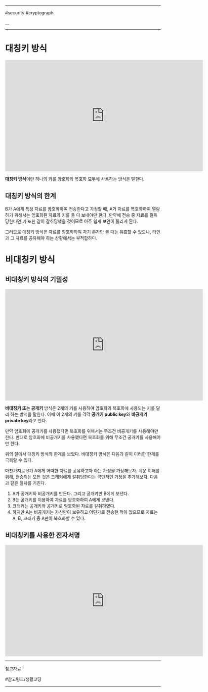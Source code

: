 
---

#security #cryptograph 

__

---

# 대칭키 방식

<iframe width="640" height="360" src="https://www.youtube.com/embed/0nPDwJPxOVQ" title="암호학1 - 3. 양방향 암호화 방식 -  대칭키 방식" frameborder="0" allow="accelerometer; autoplay; clipboard-write; encrypted-media; gyroscope; picture-in-picture; web-share" referrerpolicy="strict-origin-when-cross-origin" allowfullscreen></iframe>

**대칭키 방식**이란 하나의 키를 암호화와 복호화 모두에 사용하는 방식을 말한다.

## 대칭키 방식의 한계

B가 A에게 특정 자료를 암호화하여 전송한다고 가정할 때, A가 자료를 복호화하여 열람하기 위해서는 암호화된 자료와 키를 둘 다 보내야만 한다. 만약에 전송 중 자료를 갈취당한다면 키 또한 같이 갈취당했을 것이므로 아주 쉽게 보안이 뚫리게 된다.

그러므로 대칭키 방식은 자료를 암호화하여 자기 혼자만 볼 때는 유효할 수 있으나, 타인과 그 자료를 공유해야 하는 상황에서는 부적합하다.

# 비대칭키 방식

## 비대칭키 방식의 기밀성

<iframe width="640" height="360" src="https://www.youtube.com/embed/MR4sCU82tgo" title="암호학1 - 4.1. 양방향 암호화 - 비대칭키(공개키 방식) - 기밀성을 위해서 사용하기" frameborder="0" allow="accelerometer; autoplay; clipboard-write; encrypted-media; gyroscope; picture-in-picture; web-share" referrerpolicy="strict-origin-when-cross-origin" allowfullscreen></iframe>

**비대칭키 또는 공개키** 방식은 2개의 키를 사용하여 암호화와 복호화에 사용되는 키를 달리 하는 방식을 말한다. 이때 이 2개의 키를 각각 **공개키 public key**와 **비공개키 private key**라고 한다.

만약 암호화에 공개키를 사용했다면 복호화를 위해서는 무조건 비공개키를 사용해야만 한다.
반대로 암호화에 비공개키를 사용했다면 복호화를 위해 무조건 공개키를 사용해야만 한다.

위의 절에서 대칭키 방식의 한계를 보았다. 비대칭키 방식은 다음과 같이 이러한 한계를 극복할 수 있다.

마찬가지로 B가 A에게 어떠한 자료를 공유하고자 하는 가정을 가정해보자. 쉬운 이해를 위해, 전송되는 모든 것은 크래커에게 갈취당한다는 극단적인 가정을 추가해보자. 다음과 같은 절차를 거친다.

1. A가 공개키와 비공개키를 만든다. 그리고 공개키만 B에게 보낸다.
2. B는 공개키를 이용하여 자료를 암호화하여 A에게 보낸다.
3. 크래커는 공개키와 공개키로 암호화된 자료를 갈취하였다.
4. 하지만 A는 비공개키는 자신만이 보유하고 어딘가로 전송한 적이 없으므로 자료는 A, B, 크래커 중 A만이 복호화할 수 있다. 

## 비대칭키를 사용한 전자서명

<iframe width="640" height="360" src="https://www.youtube.com/embed/O7SiDuTCysM" title="암호법1 - 4.2. 양방향 암호화 - 비대칭키(공개키) - 전자 서명하는 방법 (이벤트는 본문을 참고해주세요!)" frameborder="0" allow="accelerometer; autoplay; clipboard-write; encrypted-media; gyroscope; picture-in-picture; web-share" referrerpolicy="strict-origin-when-cross-origin" allowfullscreen></iframe>

---

참고자료

#참고링크/생활코딩 

---